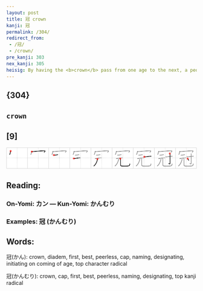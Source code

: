 ```yaml
---
layout: post
title: 冠 crown
kanji: 冠
permalink: /304/
redirect_from:
 - /冠/
 - /crown/
pre_kanji: 303
nex_kanji: 305
heisig: By having the <b>crown</b> pass from one age to the next, a people keeps itself <i>glued</i> to its <i>beginnings</i>.
---
```


## {304}

## `crown`

## [9]

<div class="stroke"><img src="../images/E586A0.png" /></div>

## Reading:

### On-Yomi: カン &mdash; Kun-Yomi: かんむり

### Examples: 冠 (かんむり)

## Words:

冠(かん): crown, diadem, first, best, peerless, cap, naming, designating, initiating on coming of age, top character radical

冠(かんむり): crown, cap, first, best, peerless, naming, designating, top kanji radical
